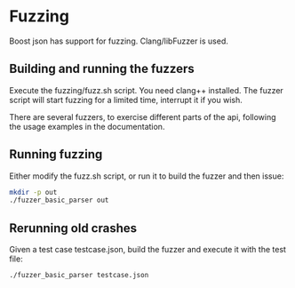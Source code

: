 # Fuzzing

Boost json has support for fuzzing. Clang/libFuzzer is used.

## Building and running the fuzzers
Execute the fuzzing/fuzz.sh script. You need clang++ installed. The fuzzer script will start fuzzing for a limited time, interrupt it if you wish.

There are several fuzzers, to exercise different parts of the api, following the usage examples in the documentation.

## Running fuzzing
Either modify the fuzz.sh script, or run it to build the fuzzer and then issue:
```sh
mkdir -p out
./fuzzer_basic_parser out
```

## Rerunning old crashes
Given a test case testcase.json, build the fuzzer and execute it with the test file:
```sh
./fuzzer_basic_parser testcase.json
```

